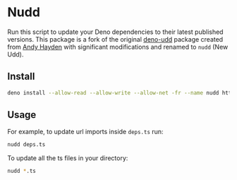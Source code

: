 # Nudd

Run this script to update your Deno dependencies to their latest published
versions. This package is a fork of the original
[deno-udd](https://github.com/hayd/deno-udd) package created from
[Andy Hayden](https://github.com/hayd) with significant modifications and
renamed to `nudd` (New Udd).

## Install

```sh
deno install --allow-read --allow-write --allow-net -fr --name nudd https://deno.land/x/nudd/cli.ts
```

## Usage

For example, to update url imports inside `deps.ts` run:

```sh
nudd deps.ts
```

To update all the ts files in your directory:

```sh
nudd *.ts
```
